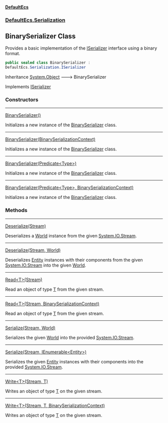 #### [DefaultEcs](index.md 'index')
### [DefaultEcs.Serialization](index.md#DefaultEcs_Serialization 'DefaultEcs.Serialization')
## BinarySerializer Class
Provides a basic implementation of the [ISerializer](ISerializer.md 'DefaultEcs.Serialization.ISerializer') interface using a binary format.  
```csharp
public sealed class BinarySerializer :
DefaultEcs.Serialization.ISerializer
```

Inheritance [System.Object](https://docs.microsoft.com/en-us/dotnet/api/System.Object 'System.Object') &#129106; BinarySerializer  

Implements [ISerializer](ISerializer.md 'DefaultEcs.Serialization.ISerializer')  
### Constructors

***
[BinarySerializer()](BinarySerializer_BinarySerializer().md 'DefaultEcs.Serialization.BinarySerializer.BinarySerializer()')

Initializes a new instance of the [BinarySerializer](BinarySerializer.md 'DefaultEcs.Serialization.BinarySerializer') class.  

***
[BinarySerializer(BinarySerializationContext)](BinarySerializer_BinarySerializer(BinarySerializationContext).md 'DefaultEcs.Serialization.BinarySerializer.BinarySerializer(DefaultEcs.Serialization.BinarySerializationContext)')

Initializes a new instance of the [BinarySerializer](BinarySerializer.md 'DefaultEcs.Serialization.BinarySerializer') class.  

***
[BinarySerializer(Predicate&lt;Type&gt;)](BinarySerializer_BinarySerializer(Predicate_Type_).md 'DefaultEcs.Serialization.BinarySerializer.BinarySerializer(System.Predicate&lt;System.Type&gt;)')

Initializes a new instance of the [BinarySerializer](BinarySerializer.md 'DefaultEcs.Serialization.BinarySerializer') class.  

***
[BinarySerializer(Predicate&lt;Type&gt;, BinarySerializationContext)](BinarySerializer_BinarySerializer(Predicate_Type__BinarySerializationContext).md 'DefaultEcs.Serialization.BinarySerializer.BinarySerializer(System.Predicate&lt;System.Type&gt;, DefaultEcs.Serialization.BinarySerializationContext)')

Initializes a new instance of the [BinarySerializer](BinarySerializer.md 'DefaultEcs.Serialization.BinarySerializer') class.  
### Methods

***
[Deserialize(Stream)](BinarySerializer_Deserialize(Stream).md 'DefaultEcs.Serialization.BinarySerializer.Deserialize(System.IO.Stream)')

Deserializes a [World](World.md 'DefaultEcs.World') instance from the given [System.IO.Stream](https://docs.microsoft.com/en-us/dotnet/api/System.IO.Stream 'System.IO.Stream').  

***
[Deserialize(Stream, World)](BinarySerializer_Deserialize(Stream_World).md 'DefaultEcs.Serialization.BinarySerializer.Deserialize(System.IO.Stream, DefaultEcs.World)')

Deserializes [Entity](Entity.md 'DefaultEcs.Entity') instances with their components from the given [System.IO.Stream](https://docs.microsoft.com/en-us/dotnet/api/System.IO.Stream 'System.IO.Stream') into the given [World](World.md 'DefaultEcs.World').  

***
[Read&lt;T&gt;(Stream)](BinarySerializer_Read_T_(Stream).md 'DefaultEcs.Serialization.BinarySerializer.Read&lt;T&gt;(System.IO.Stream)')

Read an object of type [T](BinarySerializer_Read_T_(Stream).md#DefaultEcs_Serialization_BinarySerializer_Read_T_(System_IO_Stream)_T 'DefaultEcs.Serialization.BinarySerializer.Read&lt;T&gt;(System.IO.Stream).T') from the given stream.  

***
[Read&lt;T&gt;(Stream, BinarySerializationContext)](BinarySerializer_Read_T_(Stream_BinarySerializationContext).md 'DefaultEcs.Serialization.BinarySerializer.Read&lt;T&gt;(System.IO.Stream, DefaultEcs.Serialization.BinarySerializationContext)')

Read an object of type [T](BinarySerializer_Read_T_(Stream_BinarySerializationContext).md#DefaultEcs_Serialization_BinarySerializer_Read_T_(System_IO_Stream_DefaultEcs_Serialization_BinarySerializationContext)_T 'DefaultEcs.Serialization.BinarySerializer.Read&lt;T&gt;(System.IO.Stream, DefaultEcs.Serialization.BinarySerializationContext).T') from the given stream.  

***
[Serialize(Stream, World)](BinarySerializer_Serialize(Stream_World).md 'DefaultEcs.Serialization.BinarySerializer.Serialize(System.IO.Stream, DefaultEcs.World)')

Serializes the given [World](World.md 'DefaultEcs.World') into the provided [System.IO.Stream](https://docs.microsoft.com/en-us/dotnet/api/System.IO.Stream 'System.IO.Stream').  

***
[Serialize(Stream, IEnumerable&lt;Entity&gt;)](BinarySerializer_Serialize(Stream_IEnumerable_Entity_).md 'DefaultEcs.Serialization.BinarySerializer.Serialize(System.IO.Stream, System.Collections.Generic.IEnumerable&lt;DefaultEcs.Entity&gt;)')

Serializes the given [Entity](Entity.md 'DefaultEcs.Entity') instances with their components into the provided [System.IO.Stream](https://docs.microsoft.com/en-us/dotnet/api/System.IO.Stream 'System.IO.Stream').  

***
[Write&lt;T&gt;(Stream, T)](BinarySerializer_Write_T_(Stream_T).md 'DefaultEcs.Serialization.BinarySerializer.Write&lt;T&gt;(System.IO.Stream, T)')

Writes an object of type [T](BinarySerializer_Write_T_(Stream_T).md#DefaultEcs_Serialization_BinarySerializer_Write_T_(System_IO_Stream_T)_T 'DefaultEcs.Serialization.BinarySerializer.Write&lt;T&gt;(System.IO.Stream, T).T') on the given stream.  

***
[Write&lt;T&gt;(Stream, T, BinarySerializationContext)](BinarySerializer_Write_T_(Stream_T_BinarySerializationContext).md 'DefaultEcs.Serialization.BinarySerializer.Write&lt;T&gt;(System.IO.Stream, T, DefaultEcs.Serialization.BinarySerializationContext)')

Writes an object of type [T](BinarySerializer_Write_T_(Stream_T_BinarySerializationContext).md#DefaultEcs_Serialization_BinarySerializer_Write_T_(System_IO_Stream_T_DefaultEcs_Serialization_BinarySerializationContext)_T 'DefaultEcs.Serialization.BinarySerializer.Write&lt;T&gt;(System.IO.Stream, T, DefaultEcs.Serialization.BinarySerializationContext).T') on the given stream.  
